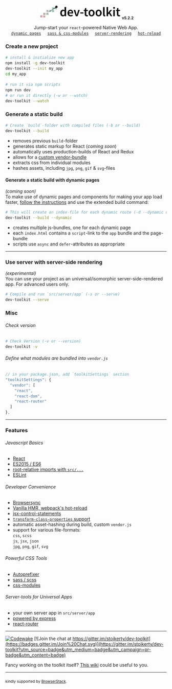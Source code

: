 <p align="center">
  <img src="/dev-toolkit-logo.png" alt="universal-dev-toolkit-logo" height='40'><sub><strong>v5.2.2</strong></sub>
</p>
<p align="center">
  Jump-start your <code>react</code>-powered Native Web App.<br/>
  <a href="#generate-a-static-build-with-dynamic-pages"><code>dynamic pages</code></a>
  &nbsp;&nbsp;&nbsp; <a href="#powerful-css-tools"><code>sass &amp; css-modules</code></a>
  &nbsp;&nbsp;&nbsp; <a href="#use-server-with-server-side-rendering"><code>server-rendering</code></a>
  &nbsp;&nbsp;&nbsp; <a href="#developer-convenience"><code>hot-reload</code></a>
</p>

### Create a new project
```bash
# install & initialize new app
npm install -g dev-toolkit
dev-toolkit --init my_app
cd my_app

# run it via npm scripts
npm run dev
# or run it directly (-w or --watch)
dev-toolkit --watch
```

### Generate a static build
```bash
# Create `build`-folder with compiled files (-b or --build)
dev-toolkit --build
```
- removes previous `build`-folder
- generates static markup for React (*coming soon*)
- automatically uses production-builds of React and Redux
- allows for a [custom vendor-bundle](#define-what-modules-are-bundled-into-vendorjs)
- extracts css from individual modules
- hashes assets, including `jpg`, `png`, `gif` & `svg`-files

#### Generate a static build with dynamic pages
*(coming soon)*<br>
To make use of dynamic pages and components for making your app load faster, [follow the instructions](https://github.com/stoikerty/dev-toolkit/wiki/dynamic-pages) and use the extended build command:
```bash
# This will create an index-file for each dynamic route (-d --dynamic or --build --dynamic)
dev-toolkit --build --dynamic
```
- creates multiple js-bundles, one for each dynamic page
- each `index.html` contains a `script`-link to the `app` bundle and the page-bundle
- scripts use `async` and `defer`-attributes as appropriate

---

### Use server with server-side rendering
*(experimental)*<br>
You can use your project as an universal/isomorphic server-side-rendered app. For advanced users only.
```bash
# Compile and run `src/server/app` (-s or --serve)
dev-toolkit --serve
```

### Misc

###### Check version
```bash
# Check Version (-v or --version)
dev-toolkit -v
```

###### Define what modules are bundled into `vendor.js`
```js
// in your package.json, add `toolkitSettings` section
"toolkitSettings": {
  "vendor": [
    "react",
    "react-dom",
    "react-router"
  ]
},
```

---
### Features

###### Javascript Basics

-   [React]
-   [ES2015 / ES6]
-   [root-relative imports with `src/...`]
-   [ESLint]

###### Developer Convenience

-   [Browsersync]
-   [Vanilla HMR, webpack's hot-reload]
-   [jsx-control-statements]
-   [`transform-class-properties` support]
-   automatic asset-hashing during build, custom `vendor.js`
-   support for various file-formats:<br>
    `css`, `scss`<br>
    `js`, `jsx`, `json`<br>
    `jpg`, `png`, `gif`, `svg`

###### Powerful CSS Tools

-   [Autoprefixer]
-   [sass / scss]
-   [css-modules]

###### Server-tools for Universal Apps

-   your own server app in `src/server/app`
-   [powered by express]
-   [react-router]

[ES2015 / ES6]: https://babeljs.io/docs/learn-es2015/
[`transform-class-properties` support]: https://babeljs.io/docs/plugins/transform-class-properties/
[root-relative imports with `src/...`]: http://survivejs.com/webpack/requiring-files/
[Vanilla HMR, webpack's hot-reload]: https://webpack.github.io/docs/hot-module-replacement-with-webpack.html
[Browsersync]: https://browsersync.io/
[ESLint]: http://eslint.org/
[React]: https://facebook.github.io/react/
[jsx-control-statements]: https://github.com/AlexGilleran/jsx-control-statements
[sass / scss]: http://sass-lang.com/
[css-modules]: https://github.com/css-modules/css-modules
[Autoprefixer]: https://github.com/postcss/autoprefixer
[powered by express]: http://expressjs.com/
[react-router]: https://github.com/reactjs/react-router

---

[![Codewake](https://www.codewake.com/badges/ask_question.svg)](https://www.codewake.com/p/dev-toolkit)
[![Join the chat at https://gitter.im/stoikerty/dev-toolkit](https://badges.gitter.im/Join%20Chat.svg)](https://gitter.im/stoikerty/dev-toolkit?utm_source=badge&utm_medium=badge&utm_campaign=pr-badge&utm_content=badge)

<!-- -->

Fancy working on the toolkit itself? [This wiki](https://github.com/stoikerty/dev-toolkit/wiki/Developing-on-the-Toolkit-itself) could be useful to you.

---

<sub>kindly supported by <a href="https://www.browserstack.com">BrowserStack</a>.</sub>
